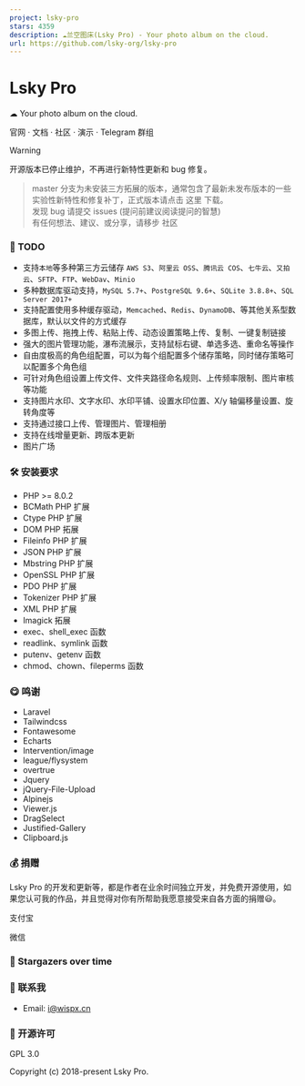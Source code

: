 ```yaml
---
project: lsky-pro
stars: 4359
description: ☁️兰空图床(Lsky Pro) - Your photo album on the cloud.
url: https://github.com/lsky-org/lsky-pro
---
```


Lsky Pro
========

☁ Your photo album on the cloud.

官网 · 文档 · 社区 · 演示 · Telegram 群组

Warning

开源版本已停止维护，不再进行新特性更新和 bug 修复。

> master 分支为未安装三方拓展的版本，通常包含了最新未发布版本的一些实验性新特性和修复补丁，正式版本请点击 这里 下载。  
> 发现 bug 请提交 issues (提问前建议阅读提问的智慧)  
> 有任何想法、建议、或分享，请移步 社区

### 📌 TODO

-   支持`本地`等多种第三方云储存 `AWS S3`、`阿里云 OSS`、`腾讯云 COS`、`七牛云`、`又拍云`、`SFTP`、`FTP`、`WebDav`、`Minio`
-   多种数据库驱动支持，`MySQL 5.7+`、`PostgreSQL 9.6+`、`SQLite 3.8.8+`、`SQL Server 2017+`
-   支持配置使用多种缓存驱动，`Memcached`、`Redis`、`DynamoDB`、等其他关系型数据库，默认以文件的方式缓存
-   多图上传、拖拽上传、粘贴上传、动态设置策略上传、复制、一键复制链接
-   强大的图片管理功能，瀑布流展示，支持鼠标右键、单选多选、重命名等操作
-   自由度极高的角色组配置，可以为每个组配置多个储存策略，同时储存策略可以配置多个角色组
-   可针对角色组设置上传文件、文件夹路径命名规则、上传频率限制、图片审核等功能
-   支持图片水印、文字水印、水印平铺、设置水印位置、X/y 轴偏移量设置、旋转角度等
-   支持通过接口上传、管理图片、管理相册
-   支持在线增量更新、跨版本更新
-   图片广场

### 🛠 安装要求

-   PHP >= 8.0.2
-   BCMath PHP 扩展
-   Ctype PHP 扩展
-   DOM PHP 拓展
-   Fileinfo PHP 扩展
-   JSON PHP 扩展
-   Mbstring PHP 扩展
-   OpenSSL PHP 扩展
-   PDO PHP 扩展
-   Tokenizer PHP 扩展
-   XML PHP 扩展
-   Imagick 拓展
-   exec、shell\_exec 函数
-   readlink、symlink 函数
-   putenv、getenv 函数
-   chmod、chown、fileperms 函数

### 😋 鸣谢

-   Laravel
-   Tailwindcss
-   Fontawesome
-   Echarts
-   Intervention/image
-   league/flysystem
-   overtrue
-   Jquery
-   jQuery-File-Upload
-   Alpinejs
-   Viewer.js
-   DragSelect
-   Justified-Gallery
-   Clipboard.js

### 💰 捐赠

Lsky Pro 的开发和更新等，都是作者在业余时间独立开发，并免费开源使用，如果您认可我的作品，并且觉得对你有所帮助我愿意接受来自各方面的捐赠😃。

支付宝

微信

### 🤩 Stargazers over time

### 📧 联系我

-   Email: i@wispx.cn

### 📃 开源许可

GPL 3.0

Copyright (c) 2018-present Lsky Pro.
